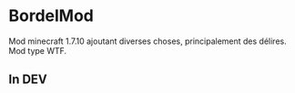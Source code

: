 # BordelMod
Mod minecraft 1.7.10 ajoutant diverses choses, principalement des délires. Mod type WTF.

## In DEV
